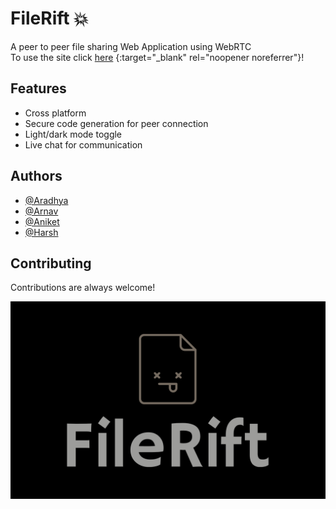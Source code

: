 
# FileRift 💥

A peer to peer file sharing Web Application using WebRTC                   
To use the site click [here](https://glosse.github.io/FileRift/) {:target="_blank" rel="noopener noreferrer"}!

## Features
- Cross platform
- Secure code generation for peer connection
- Light/dark mode toggle
- Live chat for communication




## Authors

- [@Aradhya](https://github.com/aradhyabob)
- [@Arnav](https://github.com/0Arnav0)
- [@Aniket](https://github.com/aniketmurkutkar)
- [@Harsh](https://github.com/glossE)


## Contributing

Contributions are always welcome!



![Logo](./assets/logo/logos.png)

